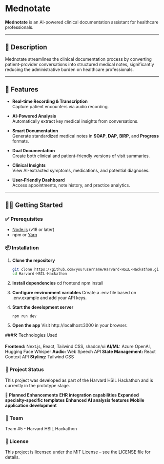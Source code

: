 # Mednotate

**Mednotate** is an AI-powered clinical documentation assistant for healthcare professionals.

---

## 📝 Description

Mednotate streamlines the clinical documentation process by converting patient-provider conversations into structured medical notes, significantly reducing the administrative burden on healthcare professionals.

---

## 🚀 Features

- **Real-time Recording & Transcription**  
  Capture patient encounters via audio recording.

- **AI-Powered Analysis**  
  Automatically extract key medical insights from conversations.

- **Smart Documentation**  
  Generate standardized medical notes in **SOAP**, **DAP**, **BIRP**, and **Progress** formats.

- **Dual Documentation**  
  Create both clinical and patient-friendly versions of visit summaries.

- **Clinical Insights**  
  View AI-extracted symptoms, medications, and potential diagnoses.

- **User-Friendly Dashboard**  
  Access appointments, note history, and practice analytics.

---

## 🧑‍💻 Getting Started

### ✅ Prerequisites

- [Node.js](https://nodejs.org/) (v18 or later)
- npm or [Yarn](https://yarnpkg.com/)

### 📦 Installation

1. **Clone the repository**
   ```bash
   git clone https://github.com/yourusername/Harvard-HSIL-Hackathon.git
   cd Harvard-HSIL-Hackathon
   ```
2. **Install dependencies**
   cd frontend
   npm install
   
3. **Configure environment variables**
   Create a .env file based on .env.example and add your API keys.
   
5. **Start the development server**
   ```
   npm run dev
   ```
6. **Open the app**
   Visit http://localhost:3000 in your browser.

###🛠️ Technologies Used

**Frontend:** Next.js, React, Tailwind CSS, shadcn/ui
**AI/ML:** Azure OpenAI, Hugging Face Whisper
**Audio:** Web Speech API
**State Management:** React Context API
**Styling:** Tailwind CSS

### 📌 Project Status

This project was developed as part of the Harvard HSIL Hackathon and is currently in the prototype stage.

**🔮 Planned Enhancements**
**EHR integration capabilities**
**Expanded specialty-specific templates**
**Enhanced AI analysis features**
**Mobile application development**


### 👥 Team 

Team #5 - Harvard HSIL Hackathon

### 📄 License

This project is licensed under the MIT License – see the LICENSE file for details.



